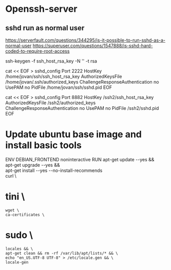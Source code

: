 # Openssh-server

## sshd run as normal user
https://serverfault.com/questions/344295/is-it-possible-to-run-sshd-as-a-normal-user
https://superuser.com/questions/1547888/is-sshd-hard-coded-to-require-root-access

ssh-keygen -f ssh_host_rsa_key -N '' -t rsa

cat << EOF > sshd_config
Port 2222
HostKey /home/jovan/ssh/ssh_host_rsa_key
AuthorizedKeysFile  /home/jovan/.ssh/authorized_keys
ChallengeResponseAuthentication no
UsePAM no
PidFile /home/jovan/ssh/sshd.pid
EOF


cat << EOF > sshd_config
Port 8882
HostKey /ssh2/ssh_host_rsa_key
AuthorizedKeysFile  /ssh2/authorized_keys
ChallengeResponseAuthentication no
UsePAM no
PidFile /ssh2/sshd.pid
EOF

# Update ubuntu base image and install basic tools
ENV DEBIAN_FRONTEND noninteractive
RUN apt-get update --yes && \
    apt-get upgrade --yes && \
    apt-get install --yes --no-install-recommends \
    curl \
#    tini \
    wget \
    ca-certificates \
#    sudo \
    locales && \
    apt-get clean && rm -rf /var/lib/apt/lists/* && \
    echo "en_US.UTF-8 UTF-8" > /etc/locale.gen && \
    locale-gen